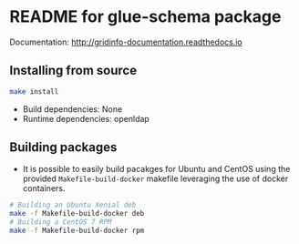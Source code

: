 # README for glue-schema package

Documentation: http://gridinfo-documentation.readthedocs.io

## Installing from source

```sh
make install
```

* Build dependencies: None
* Runtime dependencies: openldap

## Building packages

* It is possible to easily build pacakges for Ubuntu and CentOS using
  the provided `Makefile-build-docker` makefile leveraging the use of
  docker containers.

```sh
# Building an Ubuntu Xenial deb
make -f Makefile-build-docker deb
# Building a CentOS 7 RPM
make -f Makefile-build-docker rpm
```

